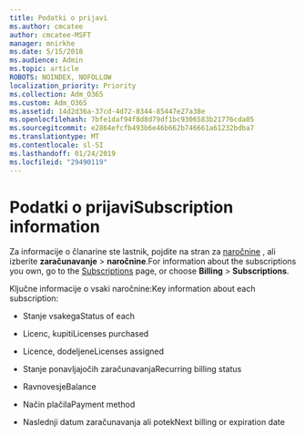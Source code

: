 ```yaml
---
title: Podatki o prijavi
ms.author: cmcatee
author: cmcatee-MSFT
manager: mnirkhe
ms.date: 5/15/2018
ms.audience: Admin
ms.topic: article
ROBOTS: NOINDEX, NOFOLLOW
localization_priority: Priority
ms.collection: Adm_O365
ms.custom: Adm_O365
ms.assetid: 14d2d36a-37cd-4d72-8344-85447e27a38e
ms.openlocfilehash: 7bfe1daf94f8d8d79df1bc9306583b21776cda05
ms.sourcegitcommit: e2864efcfb493b6e46b662b746661a61232bdba7
ms.translationtype: MT
ms.contentlocale: sl-SI
ms.lasthandoff: 01/24/2019
ms.locfileid: "29490119"
---
```

# <a name="subscription-information"></a><span data-ttu-id="e0f68-102">Podatki o prijavi</span><span class="sxs-lookup"><span data-stu-id="e0f68-102">Subscription information</span></span>

<span data-ttu-id="e0f68-103">Za informacije o članarine ste lastnik, pojdite na stran za [naročnine](https://go.microsoft.com/fwlink/p/?linkid=842054) , ali izberite **zaračunavanje** \> **naročnine**.</span><span class="sxs-lookup"><span data-stu-id="e0f68-103">For information about the subscriptions you own, go to the [Subscriptions](https://go.microsoft.com/fwlink/p/?linkid=842054) page, or choose **Billing** \> **Subscriptions**.</span></span>
  
<span data-ttu-id="e0f68-104">Ključne informacije o vsaki naročnine:</span><span class="sxs-lookup"><span data-stu-id="e0f68-104">Key information about each subscription:</span></span>
  
- <span data-ttu-id="e0f68-105">Stanje vsakega</span><span class="sxs-lookup"><span data-stu-id="e0f68-105">Status of each</span></span>
    
- <span data-ttu-id="e0f68-106">Licenc, kupiti</span><span class="sxs-lookup"><span data-stu-id="e0f68-106">Licenses purchased</span></span>
    
- <span data-ttu-id="e0f68-107">Licence, dodeljene</span><span class="sxs-lookup"><span data-stu-id="e0f68-107">Licenses assigned</span></span>
    
- <span data-ttu-id="e0f68-108">Stanje ponavljajočih zaračunavanja</span><span class="sxs-lookup"><span data-stu-id="e0f68-108">Recurring billing status</span></span>
    
- <span data-ttu-id="e0f68-109">Ravnovesje</span><span class="sxs-lookup"><span data-stu-id="e0f68-109">Balance</span></span>
    
- <span data-ttu-id="e0f68-110">Način plačila</span><span class="sxs-lookup"><span data-stu-id="e0f68-110">Payment method</span></span>
    
- <span data-ttu-id="e0f68-111">Naslednji datum zaračunavanja ali potek</span><span class="sxs-lookup"><span data-stu-id="e0f68-111">Next billing or expiration date</span></span>
    

